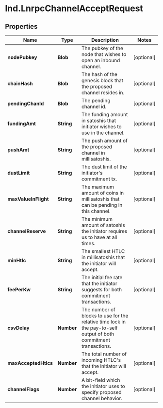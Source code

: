 # lnd.LnrpcChannelAcceptRequest

## Properties

Name | Type | Description | Notes
------------ | ------------- | ------------- | -------------
**nodePubkey** | **Blob** | The pubkey of the node that wishes to open an inbound channel. | [optional] 
**chainHash** | **Blob** | The hash of the genesis block that the proposed channel resides in. | [optional] 
**pendingChanId** | **Blob** | The pending channel id. | [optional] 
**fundingAmt** | **String** | The funding amount in satoshis that initiator wishes to use in the channel. | [optional] 
**pushAmt** | **String** | The push amount of the proposed channel in millisatoshis. | [optional] 
**dustLimit** | **String** | The dust limit of the initiator&#39;s commitment tx. | [optional] 
**maxValueInFlight** | **String** | The maximum amount of coins in millisatoshis that can be pending in this channel. | [optional] 
**channelReserve** | **String** | The minimum amount of satoshis the initiator requires us to have at all times. | [optional] 
**minHtlc** | **String** | The smallest HTLC in millisatoshis that the initiator will accept. | [optional] 
**feePerKw** | **String** | The initial fee rate that the initiator suggests for both commitment transactions. | [optional] 
**csvDelay** | **Number** | The number of blocks to use for the relative time lock in the pay-to-self output of both commitment transactions. | [optional] 
**maxAcceptedHtlcs** | **Number** | The total number of incoming HTLC&#39;s that the initiator will accept. | [optional] 
**channelFlags** | **Number** | A bit-field which the initiator uses to specify proposed channel behavior. | [optional] 


